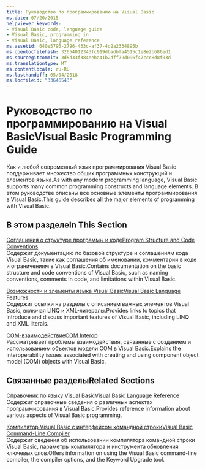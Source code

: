 ```yaml
---
title: Руководство по программированию на Visual Basic
ms.date: 07/20/2015
helpviewer_keywords:
- Visual Basic code, language guide
- Visual Basic, programming in
- Visual Basic, language reference
ms.assetid: 640e5796-2796-433c-af37-4d2a2334895b
ms.openlocfilehash: 32654012343fc919dbadbfa4515c1e8e2b686ed1
ms.sourcegitcommit: 3d5d33f384eeba41b2dff79d096f47ccc8d8f03d
ms.translationtype: MT
ms.contentlocale: ru-RU
ms.lasthandoff: 05/04/2018
ms.locfileid: "33646543"
---
```

# <a name="visual-basic-programming-guide"></a><span data-ttu-id="5a86f-102">Руководство по программированию на Visual Basic</span><span class="sxs-lookup"><span data-stu-id="5a86f-102">Visual Basic Programming Guide</span></span>
<span data-ttu-id="5a86f-103">Как и любой современный язык программирования Visual Basic поддерживает множество общих программных конструкций и элементов языка.</span><span class="sxs-lookup"><span data-stu-id="5a86f-103">As with any modern programming language, Visual Basic supports many common programming constructs and language elements.</span></span> <span data-ttu-id="5a86f-104">В этом руководстве описаны все основные элементы программирования в Visual Basic.</span><span class="sxs-lookup"><span data-stu-id="5a86f-104">This guide describes all the major elements of programming with Visual Basic.</span></span>  
  
## <a name="in-this-section"></a><span data-ttu-id="5a86f-105">В этом разделе</span><span class="sxs-lookup"><span data-stu-id="5a86f-105">In This Section</span></span>  
 [<span data-ttu-id="5a86f-106">Соглашения о структуре программы и коде</span><span class="sxs-lookup"><span data-stu-id="5a86f-106">Program Structure and Code Conventions</span></span>](../../visual-basic/programming-guide/program-structure/program-structure-and-code-conventions.md)  
 <span data-ttu-id="5a86f-107">Содержит документацию по базовой структуре и соглашениям кода Visual Basic, такие как соглашения об именовании, комментарии в коде и ограничениям в Visual Basic.</span><span class="sxs-lookup"><span data-stu-id="5a86f-107">Contains documentation on the basic structure and code conventions of Visual Basic, such as naming conventions, comments in code, and limitations within Visual Basic.</span></span>  
  
 [<span data-ttu-id="5a86f-108">Возможности и элементы языка Visual Basic</span><span class="sxs-lookup"><span data-stu-id="5a86f-108">Visual Basic Language Features</span></span>](../../visual-basic/programming-guide/language-features/index.md)  
 <span data-ttu-id="5a86f-109">Содержит ссылки на разделы с описанием важных элементов Visual Basic, включая LINQ и XML-литералы.</span><span class="sxs-lookup"><span data-stu-id="5a86f-109">Provides links to topics that introduce and discuss important features of Visual Basic, including LINQ and XML literals.</span></span>  
  
 [<span data-ttu-id="5a86f-110">COM-взаимодействие</span><span class="sxs-lookup"><span data-stu-id="5a86f-110">COM Interop</span></span>](../../visual-basic/programming-guide/com-interop/index.md)  
 <span data-ttu-id="5a86f-111">Рассматривает проблемы взаимодействия, связанные с созданием и использованием объектов модели COM в Visual Basic.</span><span class="sxs-lookup"><span data-stu-id="5a86f-111">Explains the interoperability issues associated with creating and using component object model (COM) objects with Visual Basic.</span></span>  
  
## <a name="related-sections"></a><span data-ttu-id="5a86f-112">Связанные разделы</span><span class="sxs-lookup"><span data-stu-id="5a86f-112">Related Sections</span></span>  
 [<span data-ttu-id="5a86f-113">Справочник по языку Visual Basic</span><span class="sxs-lookup"><span data-stu-id="5a86f-113">Visual Basic Language Reference</span></span>](../../visual-basic/language-reference/index.md)  
 <span data-ttu-id="5a86f-114">Содержит справочные сведения о различных аспектах программирования в Visual Basic.</span><span class="sxs-lookup"><span data-stu-id="5a86f-114">Provides reference information about various aspects of Visual Basic programming.</span></span>  
  
 [<span data-ttu-id="5a86f-115">Компилятор Visual Basic с интерфейсом командной строки</span><span class="sxs-lookup"><span data-stu-id="5a86f-115">Visual Basic Command-Line Compiler</span></span>](../../visual-basic/reference/command-line-compiler/index.md)  
 <span data-ttu-id="5a86f-116">Содержит сведения об использовании компилятора командной строки Visual Basic, параметры компилятора и инструмента обновления ключевых слов.</span><span class="sxs-lookup"><span data-stu-id="5a86f-116">Offers information on using the Visual Basic command-line compiler, the compiler options, and the Keyword Upgrade tool.</span></span>
